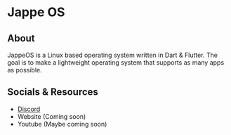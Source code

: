 # Jappe OS
## About
JappeOS is a Linux based operating system written in Dart & Flutter. The goal is to make a lightweight operating system that supports as many apps as possible.

## Socials & Resources
* [Discord](https://discord.gg/dRtU4HR)
* Website (Coming soon)
* Youtube (Maybe coming soon)
